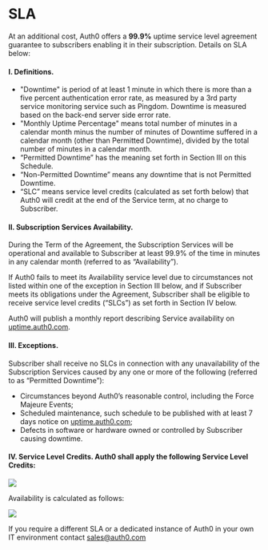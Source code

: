 # SLA

At an additional cost, Auth0 offers a __99.9%__ uptime service level agreement guarantee to subscribers enabling it in their subscription. Details on SLA below:


#### I. Definitions.
* "Downtime" is period of at least 1 minute in which there is more than a five percent authentication error rate, as measured by a 3rd party service monitoring service such as Pingdom. Downtime is measured based on the back-end server side error rate.
* "Monthly Uptime Percentage" means total number of minutes in a calendar month minus the number of minutes of Downtime suffered in a calendar month (other than Permitted Downtime), divided by the total number of minutes in a calendar month.
* “Permitted Downtime” has the meaning set forth in Section III on this Schedule.
* “Non-Permitted Downtime” means any downtime that is not Permitted Downtime.
* “SLC” means service level credits (calculated as set forth below) that Auth0 will credit at the end of the Service term, at no charge to Subscriber. 

#### II.  Subscription Services Availability. 

During the Term of the Agreement, the Subscription Services will be operational and available to Subscriber at least 99.9% of the time in minutes in any calendar month (referred to as “Availability”). 

If Auth0 fails to meet its Availability service level due to circumstances not listed within one of the exception in Section III below, and if Subscriber meets its obligations under the Agreement, Subscriber shall be eligible to receive service level credits (“SLCs”) as set forth in Section IV below. 

Auth0 will publish a monthly report describing Service availability on [uptime.auth0.com](https://uptime.auth0.com).

#### III. Exceptions. 

Subscriber shall receive no SLCs in connection with any unavailability of the Subscription Services caused by any one or more of the following (referred to as “Permitted Downtime”):

* Circumstances beyond Auth0’s reasonable control, including the Force Majeure Events;
* Scheduled maintenance, such schedule to be published with at least 7 days notice on  [uptime.auth0.com](https://uptime.auth0.com);
* Defects in software or hardware owned or controlled by Subscriber causing downtime.

#### IV.  Service Level Credits.  Auth0 shall apply the following Service Level Credits:

![](https://docs.google.com/drawings/d/1rCj1NljHTV2wi7kmXdDxHGSS9shpWcp-4zdxCVLlxh8/pub?w=807&h=218)

Availability is calculated as follows: 

![](https://docs.google.com/drawings/d/1DJtyLsHJrZZySFWwtx0hEs3wTBbiJJ-zMrDjz0oOUFI/pub?w=549&h=100)

If you require a different SLA or a dedicated instance of Auth0 in your own IT environment contact <sales@auth0.com>
  